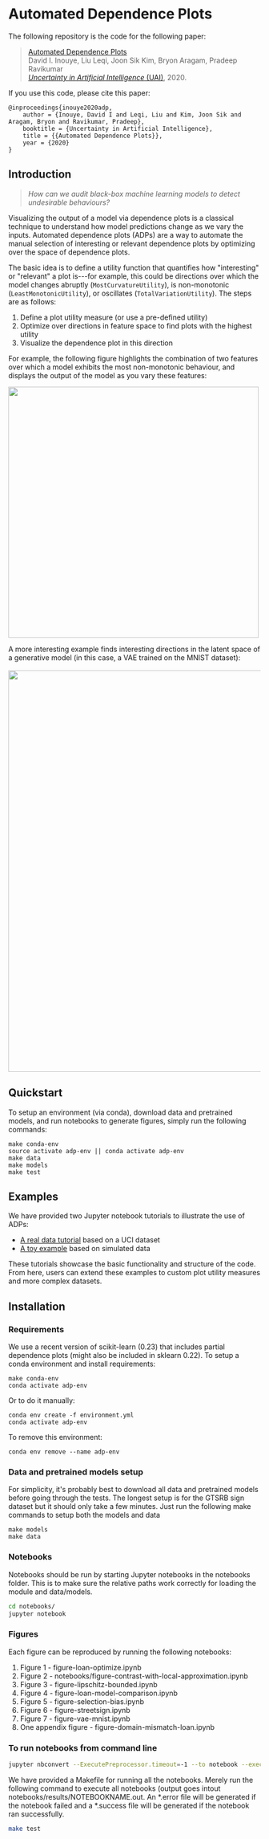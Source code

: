 # Automated Dependence Plots
The following repository is the code for the following paper:

> [Automated Dependence Plots](http://www.auai.org/uai2020/proceedings/503_main_paper.pdf)<br/>
> David I. Inouye, Liu Leqi, Joon Sik Kim, Bryon Aragam, Pradeep Ravikumar<br/>
> [*Uncertainty in Artificial Intelligence* (UAI)](http://www.auai.org/uai2020/), 2020.

If you use this code, please cite this paper:
```
@inproceedings{inouye2020adp,
    author = {Inouye, David I and Leqi, Liu and Kim, Joon Sik and Aragam, Bryon and Ravikumar, Pradeep},
    booktitle = {Uncertainty in Artificial Intelligence},
    title = {{Automated Dependence Plots}},
    year = {2020}
}
```

## Introduction

> _How can we audit black-box machine learning models to detect undesirable behaviours?_ 

Visualizing the output of a model via dependence plots is a classical technique to understand how model predictions change as we vary the inputs. Automated dependence plots (ADPs) are a way to automate the manual selection of interesting or relevant dependence plots by optimizing over the space of dependence plots.

The basic idea is to define a utility function that quantifies how "interesting" or "relevant" a plot is---for example, this could be directions over which the model changes abruptly (`MostCurvatureUtility`), is non-monotonic (`LeastMonotonicUtility`), or oscillates (`TotalVariationUtility`). The steps are as follows:

1. Define a plot utility measure (or use a pre-defined utility)
2. Optimize over directions in feature space to find plots with the highest utility
3. Visualize the dependence plot in this direction

For example, the following figure highlights the combination of two features over which a model exhibits the most non-monotonic behaviour, and displays the output of the model as you vary these features:

<img width="500" src="https://user-images.githubusercontent.com/8812505/86979839-e3fbf300-c147-11ea-9c03-c0c8a630ef55.png" />

A more interesting example finds interesting directions in the latent space of a generative model (in this case, a VAE trained on the MNIST dataset):
<br/><br/>
<img width="800" src="https://user-images.githubusercontent.com/8812505/86980071-85834480-c148-11ea-85fa-04688b95c964.png" />


## Quickstart
To setup an environment (via conda), download data and pretrained models, and run notebooks to generate figures,
simply run the following commands:
```setup
make conda-env
source activate adp-env || conda activate adp-env
make data
make models
make test
```

## Examples

We have provided two Jupyter notebook tutorials to illustrate the use of ADPs:

- [A real data tutorial](https://github.com/davidinouye/automated-dependence-plots/blob/master/notebooks/demo-tutorial.ipynb) based on a UCI dataset
- [A toy example](https://github.com/davidinouye/automated-dependence-plots/blob/master/notebooks/demo-toy.ipynb) based on simulated data

These tutorials showcase the basic functionality and structure of the code. From here, users can extend these examples to custom plot utility measures and more complex datasets.

## Installation

### Requirements
We use a recent version of scikit-learn (0.23) that includes partial dependence plots (might also be included in sklearn 0.22).
To setup a conda environment and install requirements: 
```setup
make conda-env
conda activate adp-env
```
Or to do it manually:
```setup
conda env create -f environment.yml
conda activate adp-env
```
To remove this environment:
```setup
conda env remove --name adp-env
```

### Data and pretrained models setup
For simplicity, it's probably best to download all data and pretrained models before going through the tests.
The longest setup is for the GTSRB sign dataset but it should only take a few minutes.
Just run the following make commands to setup both the models and data
```setup
make models
make data
```

### Notebooks
Notebooks should be run by starting Jupyter notebooks in the notebooks folder.
This is to make sure the relative paths work correctly for loading the module and data/models.
```bash
cd notebooks/
jupyter notebook
```
### Figures
Each figure can be reproduced by running the following notebooks:

1. Figure 1 - figure-loan-optimize.ipynb
2. Figure 2 - notebooks/figure-contrast-with-local-approximation.ipynb
3. Figure 3 - figure-lipschitz-bounded.ipynb
4. Figure 4 - figure-loan-model-comparison.ipynb
5. Figure 5 - figure-selection-bias.ipynb
6. Figure 6 - figure-streetsign.ipynb
7. Figure 7 - figure-vae-mnist.ipynb
8. One appendix figure - figure-domain-mismatch-loan.ipynb

### To run notebooks from command line
```bash
jupyter nbconvert --ExecutePreprocessor.timeout=-1 --to notebook --execute notebooks/NOTEBOOK_NAME.ipynb
```
We have provided a Makefile for running all the notebooks.  Merely run the following command to execute all notebooks (output goes intout notebooks/results/NOTEBOOKNAME.out.  An \*.error file will be generated if the notebook failed and a \*.success file will be generated if the notebook ran successfully.
```bash
make test
```
